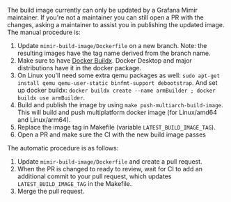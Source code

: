 The build image currently can only be updated by a Grafana Mimir maintainer. If you're not a maintainer you can still open a PR with the changes, asking a maintainer to assist you in publishing the updated image. The manual procedure is:

1. Update `mimir-build-image/Dockerfile` on a new branch. Note: the resulting images have the tag name derived from the branch name.
2. Make sure to have [Docker Buildx](https://docs.docker.com/buildx/working-with-buildx/). Docker Desktop and major distributions have it in the docker package.
3. On Linux you'll need some extra qemu packages as well: `sudo apt-get install qemu qemu-user-static binfmt-support debootstrap`. And set up docker buildx: `docker buildx create --name armBuilder ; docker buildx use armBuilder`.
4. Build and publish the image by using `make push-multiarch-build-image`. This will build and push multiplatform docker image (for Linux/amd64 and Linux/arm64).
5. Replace the image tag in Makefile (variable `LATEST_BUILD_IMAGE_TAG`).
6. Open a PR and make sure the CI with the new build image passes

The automatic procedure is as follows:

1. Update `mimir-build-image/Dockerfile` and create a pull request.
2. When the PR is changed to ready to review, wait for CI to add an additional commit to your pull request, which updates `LATEST_BUILD_IMAGE_TAG` in the Makefile.
3. Merge the pull request.

